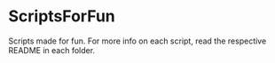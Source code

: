 # ScriptsForFun
Scripts made for fun. For more info on each script, read the respective README in each folder.
